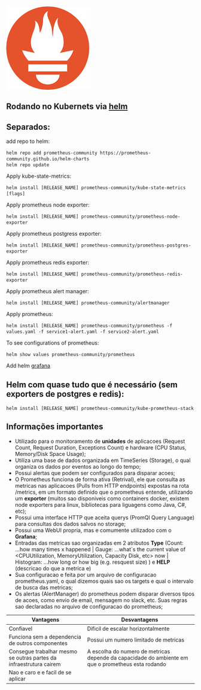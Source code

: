 ![](prometheus.png)

## Rodando no Kubernets via [helm](https://github.com/prometheus-community/helm-charts)

## Separados:
add repo to helm:
```console
helm repo add prometheus-community https://prometheus-community.github.io/helm-charts
helm repo update
```

Apply kube-state-metrics:
```console
helm install [RELEASE_NAME] prometheus-community/kube-state-metrics [flags]
```
Apply prometheus node exporter:
```console
helm install [RELEASE_NAME] prometheus-community/prometheus-node-exporter
```

Apply prometheus postgress exporter:
```console
helm install [RELEASE_NAME] prometheus-community/prometheus-postgres-exporter
```

Apply prometheus redis exporter:
```console
helm install [RELEASE_NAME] prometheus-community/prometheus-redis-exporter
```

Apply prometheus alert manager:
```console
helm install [RELEASE_NAME] prometheus-community/alertmanager
```

Apply prometheus:
```console
helm install [RELEASE_NAME] prometheus-community/prometheus -f values.yaml -f service1-alert.yaml -f service2-alert.yaml
```
To see configurations of prometheus:
```console
helm show values prometheus-community/prometheus
```

Add helm [grafana](https://github.com/grafana/helm-charts/tree/main/charts/grafana)


## Helm com quase tudo que é necessário (sem exporters de postgres e redis):
```console
helm install [RELEASE_NAME] prometheus-community/kube-prometheus-stack
```


## Informações importantes

* Utilizado para o monitoramento de **unidades** de aplicacoes (Request Count, Request Duration, Exceptions Count) e hardware (CPU Status, Memory/Disk Space Usage);
* Utiliza uma base de dados organizada em TimeSeries (Storage), o qual organiza os dados por eventos ao longo do tempo;
* Possui alertas que podem ser configurados para disparar acoes;
* O Prometheus funciona de forma ativa (Retrival), ele que consulta as metricas nas aplicacoes (Pulls from HTTP endpoints) expostas na rota /metrics, em um formato definido que o prometheus entende, utilizando um **exporter** (muitos sao disponiveis como containers docker, existem node exporters para linux, bibliotecas para liguagens como Java, C#, etc);
* Possui uma interface HTTP que aceita querys (PromQl Query Language) para consultas dos dados salvos no storage;
* Possui uma WebUI propria, mas e comumente utilizadoo com o **Grafana**;
* Entradas das metricas sao organizadas em 2 atributos **Type** (Count: ...how many times x happened | Gauge: ...what`s the current value of <CPUUtilization, MemoryUtilization, Capacity Disk, etc> now | Histogram: ...how long or how big (e.g. resquest size) ) e **HELP** (descricao do que a metrica e)
* Sua configuracao e feita por um arquivo de configuracao prometheus.yaml, o qual dizemos quais sao os targets e qual o intervalo de busca das metricas;
* Os alertas (AlertManager) do prometheus podem disparar diversos tipos de acoes, como envio de email, mensagem no slack, etc. Suas regras sao declaradas no arquivo de configuracao do prometheus;


| Vantagens  | Desvantagens  |
|---|---|
| Confiavel  |  Dificil de escalar horizontalmente |
| Funciona sem a dependencia de outros componentes  | Possui um numero limitado de metricas  |
| Consegue trabalhar mesmo se outras partes da infraestrutura cairem  | A escolha do numero de metricas depende da capacidade do ambiente em que o prometheus esta rodando  |
| Nao e caro e e facil de se aplicar  |  |
